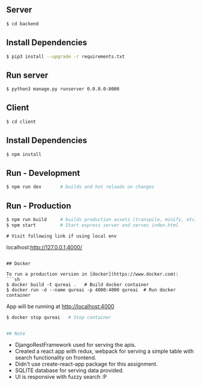 ## Server
```sh
$ cd backend
``` 

## Install Dependencies
```sh
$ pip3 install --upgrade -r requirements.txt 
```

## Run server
```sh
$ python3 manage.py runserver 0.0.0.0:8000
```

## Client
```sh
$ cd client
``` 

## Install Dependencies
```sh
$ npm install
```

## Run - Development
```sh
$ npm run dev       # builds and hot reloads on changes
```

## Run - Production
```sh
$ npm run build     # builds production assets (transpile, minify, etc)
$ npm start         # Start express server and serves index.html
```

```
# Visit following link if using local env
```
localhost:http://127.0.0.1:4000/
```

## Docker

To run a production version in [docker](https://www.docker.com):
```sh
$ docker build -t qureai .   # Build docker container
$ docker run -d --name qureai -p 4000:4000 qureai  # Run docker container
```
App will be running at <http://localhost:4000>

```sh
$ docker stop qureai   # Stop container


## Note

```
- DjangoRestFramework used for serving the apis.
- Created a react app with redux, webpack for serving a simple table with search functionality on frontend.
- Didn't use create-react-app package for this assignment.
- SQLITE database for serving data provided.
- UI is responsive with fuzzy search :P
```
